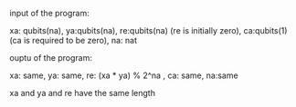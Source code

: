 input of the program:

xa: qubits(na), ya:qubits(na), re:qubits(na) (re is initially zero), ca:qubits(1) (ca is required to be zero), na: nat

ouptu of the program:

xa: same, ya: same, re: (xa * ya) % 2^na , ca: same, na:same

xa and ya and re have the same length
